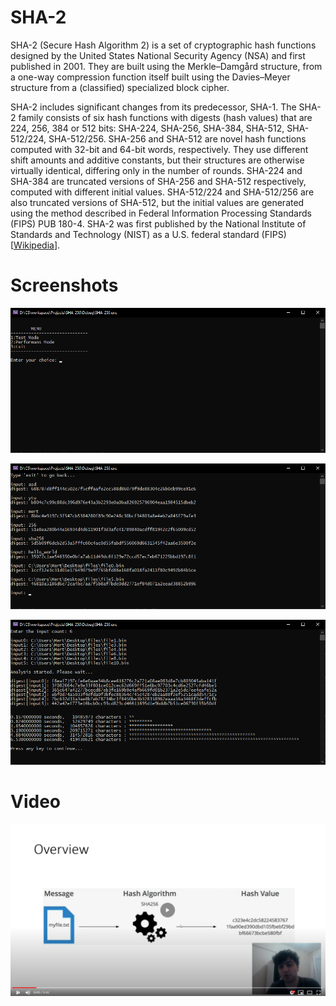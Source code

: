 # SHA-2
SHA-2 (Secure Hash Algorithm 2) is a set of cryptographic hash functions designed by the United States National Security Agency (NSA) and first published in 2001. They are built using the Merkle–Damgård structure, from a one-way compression function itself built using the Davies–Meyer structure from a (classified) specialized block cipher. 

SHA-2 includes significant changes from its predecessor, SHA-1. The SHA-2 family consists of six hash functions with digests (hash values) that are 224, 256, 384 or 512 bits: SHA-224, SHA-256, SHA-384, SHA-512, SHA-512/224, SHA-512/256. SHA-256 and SHA-512 are novel hash functions computed with 32-bit and 64-bit words, respectively. They use different shift amounts and additive constants, but their structures are otherwise virtually identical, differing only in the number of rounds. SHA-224 and SHA-384 are truncated versions of SHA-256 and SHA-512 respectively, computed with different initial values. SHA-512/224 and SHA-512/256 are also truncated versions of SHA-512, but the initial values are generated using the method described in Federal Information Processing Standards (FIPS) PUB 180-4. SHA-2 was first published by the National Institute of Standards and Technology (NIST) as a U.S. federal standard (FIPS) [[Wikipedia](https://en.wikipedia.org/wiki/SHA-2)].

# Screenshots
![enter image description here](https://github.com/image-assets/png/blob/master/sha256-ss1.png?raw=true)

![enter image description here](https://github.com/image-assets/png/blob/master/sha256-ss2.png?raw=true)

![enter image description here](https://github.com/image-assets/png/blob/master/sha256-ss3.png?raw=true)

# Video

[![Watch the video](https://github.com/image-assets/png/blob/master/sha256-video.png?raw=true)](https://youtu.be/682HTu632M0)